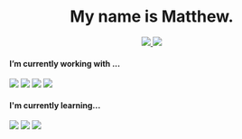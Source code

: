 <h1 align='center'>My name is Matthew.</h1>

<p align='center'>
  <a href="https://www.linkedin.com/in/mdawber/">
    <img src="https://img.shields.io/badge/linkedin-%230077b5.svg?&style=for-the-badge&logo=linkedin&logoColor=white" />
  </a>
  <a href="mailto:dawber@hey.com"><img src="https://img.shields.io/badge/email-%235522fa.svg?&style=for-the-badge&logo=hey&logoColor=white" /></a>
</p>

<h4>I’m currently working with ...</h4>

<p>
  <img src="https://img.shields.io/badge/ruby%20-%23e34f26.svg?&style=for-the-badge&logo=ruby&logoColor=white" />
  <img src="https://img.shields.io/badge/rails%20-%23CC0000.svg?&style=for-the-badge&logo=ruby-on-rails&logoColor=white" />
  <img src="https://img.shields.io/badge/javascript%20-%23F7DF1E.svg?&style=for-the-badge&logo=javascript&logoColor=white" />
  <img src="https://img.shields.io/badge/react-%2361dafb.svg?&style=for-the-badge&logo=react&logoColor=white" />
</p>

<h4>I'm currently learning...</h4>

<p>
  <img src="https://img.shields.io/badge/C%20-%23A8B9CC.svg?&style=for-the-badge&logo=c&logoColor=white" />
  <img src="https://img.shields.io/badge/rust%20-%23000000.svg?&style=for-the-badge&logo=rust&logoColor=white" />
  <img src="https://img.shields.io/badge/webassembly%20-%23654FF0.svg?&style=for-the-badge&logo=webassembly&logoColor=white" />
</p>
